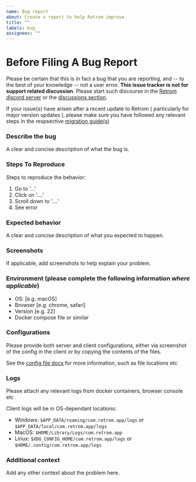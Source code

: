```yaml
---
name: Bug report
about: Create a report to help Retrom improve
title: ""
labels: bug
assignees: ""
---
```


# Before Filing A Bug Report

Please be certain that this is in fact a bug that you are reporting, and -- to the best of your knowledge -- not a user error. **This issue tracker is not for support related discussion**. Please start such discourse in the [Retrom discord server](https://discord.gg/tM7VgWXCdZ) or the [discussions section](https://github.com/JMBeresford/retrom/discussions).

If your issue(s) have arisen after a recent update to Retrom ( particularly for major version updates ), please make sure you have followed any relevant steps in the respsective [migration guide(s)](https://github.com/JMBeresford/retrom/wiki/Migration-Guides)

### Describe the bug

A clear and concise description of what the bug is.

### Steps To Reproduce

Steps to reproduce the behavior:

1. Go to '...'
2. Click on '....'
3. Scroll down to '....'
4. See error

### Expected behavior

A clear and concise description of what you expected to happen.

### Screenshots

If applicable, add screenshots to help explain your problem.

### Environment (please complete the following information _where applicable_)

- OS: [e.g. macOS]
- Browser [e.g. chrome, safari]
- Version [e.g. 22]
- Docker compose file or similar

### Configurations

Please provide both server and client configurations, either via screenshot of the config in the client or by copying the contents of the files.

See the [config file docs](https://github.com/JMBeresford/retrom/wiki/Config-Files) for more information, such as file locations etc

### Logs

Please attach any relevant logs from docker containers, browser console etc

Client logs will be in OS-dependant locations:

- Windows: `$APP_DATA/roaming/com.retrom.app/logs` or `$APP_DATA/local/com.retrom.app/logs`
- MacOS: `$HOME/Library/Logs/com.retrom.app`
- Linux: `$XDG_CONFIG_HOME/com.retrom.app/logs` or `$HOME/.config/com.retrom.app/logs`

### Additional context

Add any other context about the problem here.
